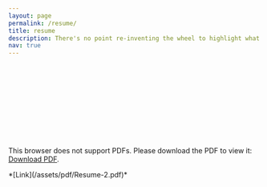 ```yaml
---
layout: page
permalink: /resume/
title: resume
description: There's no point re-inventing the wheel to highlight what I've done.
nav: true
---
```


<object data="/assets/pdf/Resume-2.pdf" type="application/pdf" width="700px" height="700px">
    <embed src="/assets/pdf/paths_puzzles.pdf">
        <p>This browser does not support PDFs. Please download the PDF to view it: <a href="/assets/pdf/paths_puzzles.pdf">Download PDF</a>.</p>
    </embed>
</object>
*[Link](/assets/pdf/Resume-2.pdf)*